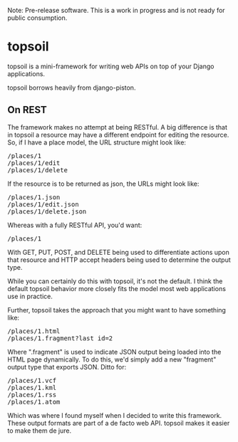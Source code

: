 Note: Pre-release software. This is a work in progress and is not ready for
public consumption.

topsoil
=======
topsoil is a mini-framework for writing web APIs on top of your Django applications.

topsoil borrows heavily from django-piston.

On REST
-------
The framework makes no attempt at being RESTful. A big difference is that
in topsoil a resource may have a different endpoint for editing the resource.
So, if I have a place model, the URL structure might look like:
<pre>
/places/1
/places/1/edit
/places/1/delete
</pre>

If the resource is to be returned as json, the URLs might look like:
<pre>
/places/1.json
/places/1/edit.json
/places/1/delete.json
</pre>

Whereas with a fully RESTful API, you'd want:
<pre>
/places/1
</pre>

With GET, PUT, POST, and DELETE being used to differentiate actions upon
that resource and HTTP accept headers being used to determine the output
type.

While you can certainly do this with topsoil, it's not the default. I think
the default topsoil behavior more closely fits the model most web applications
use in practice.

Further, topsoil takes the approach that you might want to have something
like:
<pre>
/places/1.html
/places/1.fragment?last_id=2
</pre>

Where ".fragment" is used to indicate JSON output being loaded into the HTML
page dynamically. To do this, we'd simply add a new "fragment" output type
that exports JSON. Ditto for:
<pre>
/places/1.vcf
/places/1.kml
/places/1.rss
/places/1.atom
</pre>

Which was where I found myself when I decided to write this framework. These
output formats are part of a de facto web API. topsoil makes it easier to
make them de jure.

